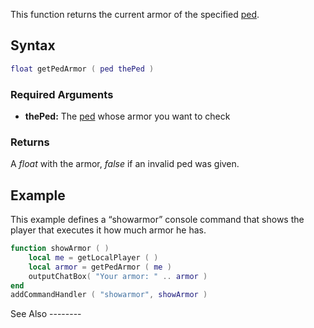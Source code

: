 This function returns the current armor of the specified [ped](/docs/ped.md "wikilink").

Syntax
------

``` lua
float getPedArmor ( ped thePed )
```

### Required Arguments

-   **thePed:** The [ped](/docs/ped.md "wikilink") whose armor you want to check

### Returns

A *float* with the armor, *false* if an invalid ped was given.

Example
-------

<section name="Client" class="client" show="true">
This example defines a “showarmor” console command that shows the player that executes it how much armor he has.

``` lua
function showArmor ( )
    local me = getLocalPlayer ( )
    local armor = getPedArmor ( me )
    outputChatBox( "Your armor: " .. armor )
end
addCommandHandler ( "showarmor", showArmor )
```

</section>
See Also
--------
